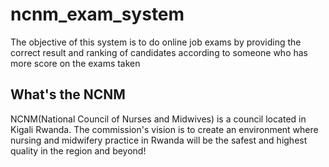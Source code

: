 # ncnm_exam_system
The objective of this system is to do online job exams by providing the correct result and ranking of candidates according to someone who has more score on the exams taken

## What's the NCNM
NCNM(National Council of Nurses and Midwives) is a council located in Kigali Rwanda. The commission's vision is to create an environment where nursing and midwifery practice in Rwanda will be the safest and highest quality in the region and beyond!
